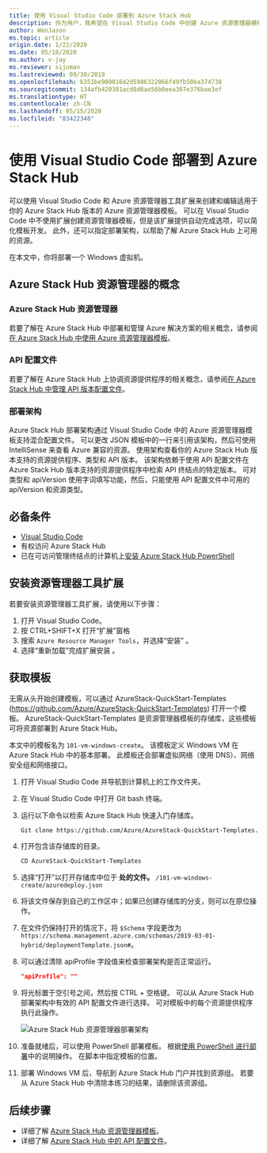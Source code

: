 ```yaml
---
title: 使用 Visual Studio Code 部署到 Azure Stack Hub
description: 作为用户，我希望在 Visual Studio Code 中创建 Azure 资源管理器模板，并使用部署架构来准备与我的 Azure Stack Hub 版本兼容的模板。
author: WenJason
ms.topic: article
origin.date: 1/22/2020
ms.date: 05/18/2020
ms.author: v-jay
ms.reviewer: sijuman
ms.lastreviewed: 09/30/2019
ms.openlocfilehash: b351be900016d2d5986322066f49fb50ba374738
ms.sourcegitcommit: 134afb420381acd8d6ae56b0eea367e376bae3ef
ms.translationtype: HT
ms.contentlocale: zh-CN
ms.lasthandoff: 05/15/2020
ms.locfileid: "83422348"
---
```

# <a name="deploy-with-visual-studio-code-to-azure-stack-hub"></a>使用 Visual Studio Code 部署到 Azure Stack Hub

可以使用 Visual Studio Code 和 Azure 资源管理器工具扩展来创建和编辑适用于你的 Azure Stack Hub 版本的 Azure 资源管理器模板。 可以在 Visual Studio Code 中不使用扩展创建资源管理器模板，但是该扩展提供自动完成选项，可以简化模板开发。 此外，还可以指定部署架构，以帮助了解 Azure Stack Hub 上可用的资源。

在本文中，你将部署一个 Windows 虚拟机。

## <a name="concepts-for-azure-stack-hub-resource-manager"></a>Azure Stack Hub 资源管理器的概念

### <a name="azure-stack-hub-resource-manager"></a>Azure Stack Hub 资源管理器

若要了解在 Azure Stack Hub 中部署和管理 Azure 解决方案的相关概念，请参阅[在 Azure Stack Hub 中使用 Azure 资源管理器模板](azure-stack-arm-templates.md)。

### <a name="api-profiles"></a>API 配置文件
若要了解在 Azure Stack Hub 上协调资源提供程序的相关概念，请参阅[在 Azure Stack Hub 中管理 API 版本配置文件](azure-stack-version-profiles.md)。

### <a name="the-deployment-schema"></a>部署架构

Azure Stack Hub 部署架构通过 Visual Studio Code 中的 Azure 资源管理器模板支持混合配置文件。 可以更改 JSON 模板中的一行来引用该架构，然后可使用 IntelliSense 来查看 Azure 兼容的资源。 使用架构查看你的 Azure Stack Hub 版本支持的资源提供程序、类型和 API 版本。 该架构依赖于使用 API 配置文件在 Azure Stack Hub 版本支持的资源提供程序中检索 API 终结点的特定版本。 可对类型和 apiVersion 使用字词填写功能，然后，只能使用 API 配置文件中可用的 apiVersion 和资源类型。

## <a name="prerequisites"></a>必备条件

- [Visual Studio Code](https://code.visualstudio.com/)
- 有权访问 Azure Stack Hub
- 已在可访问管理终结点的计算机上[安装 Azure Stack Hub PowerShell](/azure-stack/operator/azure-stack-powershell-install)

## <a name="install-resource-manager-tools-extension"></a>安装资源管理器工具扩展

若要安装资源管理器工具扩展，请使用以下步骤：

1. 打开 Visual Studio Code。
2. 按 CTRL+SHIFT+X 打开“扩展”窗格
3. 搜索 `Azure Resource Manager Tools`，并选择“安装”  。
4. 选择“重新加载”完成扩展安装  。

## <a name="get-a-template"></a>获取模板

无需从头开始创建模板，可以通过 AzureStack-QuickStart-Templates (https://github.com/Azure/AzureStack-QuickStart-Templates) 打开一个模板。 AzureStack-QuickStart-Templates 是资源管理器模板的存储库，这些模板可将资源部署到 Azure Stack Hub。 

本文中的模板名为 `101-vm-windows-create`。 该模板定义 Windows VM 在 Azure Stack Hub 中的基本部署。  此模板还会部署虚拟网络（使用 DNS）、网络安全组和网络接口。

1. 打开 Visual Studio Code 并导航到计算机上的工作文件夹。
2. 在 Visual Studio Code 中打开 Git bash 终端。
3. 运行以下命令以检索 Azure Stack Hub 快速入门存储库。
    ```bash  
    Git clone https://github.com/Azure/AzureStack-QuickStart-Templates.git
    ```
4. 打开包含该存储库的目录。
    ```bash  
    CD AzureStack-QuickStart-Templates
    ```
5. 选择“打开”以打开存储库中位于  **处的文件。** `/101-vm-windows-create/azuredeploy.json`
6. 将该文件保存到自己的工作区中；如果已创建存储库的分支，则可以在原位操作。
7. 在文件仍保持打开的情况下，将 `$Schema` 字段更改为 `https://schema.management.azure.com/schemas/2019-03-01-hybrid/deploymentTemplate.json#`。
8. 可以通过清除 apiProfile 字段值来检查部署架构是否正常运行。
    ```JSON  
    "apiProfile": ""
    ```
9. 将光标置于空引号之间，然后按 CTRL + 空格键。 可以从 Azure Stack Hub 部署架构中有效的 API 配置文件进行选择。 可对模板中的每个资源提供程序执行此操作。

    ![Azure Stack Hub 资源管理器部署架构](./media/azure-stack-resource-manager-deploy-template-vscode/azure-stack-resource-manager-vscode-schema.png)

10. 准备就绪后，可以使用 PowerShell 部署模板。 根据[使用 PowerShell 进行部署](azure-stack-deploy-template-powershell.md)中的说明操作。 在脚本中指定模板的位置。
11. 部署 Windows VM 后，导航到 Azure Stack Hub 门户并找到资源组。 若要从 Azure Stack Hub 中清除本练习的结果，请删除该资源组。

## <a name="next-steps"></a>后续步骤

- 详细了解 [Azure Stack Hub 资源管理器模板](azure-stack-arm-templates.md)。  
- 详细了解 [Azure Stack Hub 中的 API 配置文件](azure-stack-version-profiles.md)。